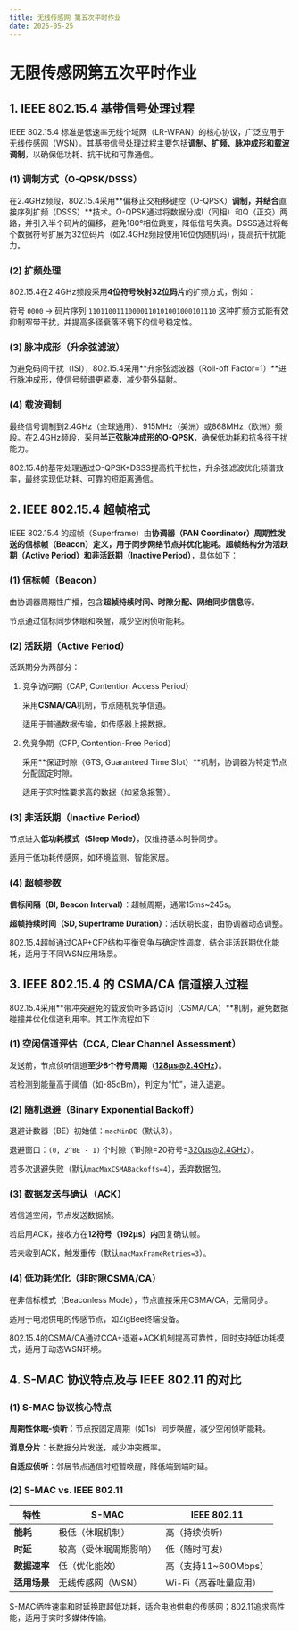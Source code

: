 ```yaml
---
title: 无线传感网 第五次平时作业
date: 2025-05-25
---
```


# 无限传感网第五次平时作业

## **1. IEEE 802.15.4 基带信号处理过程**

IEEE 802.15.4 标准是低速率无线个域网（LR-WPAN）的核心协议，广泛应用于无线传感网（WSN）。其基带信号处理过程主要包括**调制、扩频、脉冲成形和载波调制**，以确保低功耗、抗干扰和可靠通信。

### **(1) 调制方式（O-QPSK/DSSS）**

在2.4GHz频段，802.15.4采用**偏移正交相移键控（O-QPSK）**调制，并结合**直接序列扩频（DSSS）**技术。O-QPSK通过将数据分成I（同相）和Q（正交）两路，并引入半个码片的偏移，避免180°相位跳变，降低信号失真。DSSS通过将每个数据符号扩展为32位码片（如2.4GHz频段使用16位伪随机码），提高抗干扰能力。

### **(2) 扩频处理**

802.15.4在2.4GHz频段采用**4位符号映射32位码片**的扩频方式，例如：

符号 `0000` → 码片序列 `11011001110000110101001000101110`
 这种扩频方式能有效抑制窄带干扰，并提高多径衰落环境下的信号稳定性。

### **(3) 脉冲成形（升余弦滤波）**

为避免码间干扰（ISI），802.15.4采用**升余弦滤波器（Roll-off Factor=1）**进行脉冲成形，使信号频谱更紧凑，减少带外辐射。

### **(4) 载波调制**

最终信号调制到2.4GHz（全球通用）、915MHz（美洲）或868MHz（欧洲）频段。在2.4GHz频段，采用**半正弦脉冲成形的O-QPSK**，确保低功耗和抗多径干扰能力。

802.15.4的基带处理通过O-QPSK+DSSS提高抗干扰性，升余弦滤波优化频谱效率，最终实现低功耗、可靠的短距离通信。



## **2. IEEE 802.15.4 超帧格式**

IEEE 802.15.4 的超帧（Superframe）由**协调器（PAN Coordinator）**周期性发送的信标帧（Beacon）定义，用于同步网络节点并优化能耗。超帧结构分为**活跃期（Active Period）**和**非活跃期（Inactive Period）**，具体如下：

### **(1) 信标帧（Beacon）**

由协调器周期性广播，包含**超帧持续时间、时隙分配、网络同步信息**等。

节点通过信标同步休眠和唤醒，减少空闲侦听能耗。

### **(2) 活跃期（Active Period）**

活跃期分为两部分：

1. 竞争访问期（CAP, Contention Access Period）

   采用**CSMA/CA**机制，节点随机竞争信道。

   适用于普通数据传输，如传感器上报数据。

2. 免竞争期（CFP, Contention-Free Period）

   采用**保证时隙（GTS, Guaranteed Time Slot）**机制，协调器为特定节点分配固定时隙。

   适用于实时性要求高的数据（如紧急报警）。

### **(3) 非活跃期（Inactive Period）**

节点进入**低功耗模式（Sleep Mode）**，仅维持基本时钟同步。

适用于低功耗传感网，如环境监测、智能家居。

### **(4) 超帧参数**

**信标间隔（BI, Beacon Interval）**：超帧周期，通常15ms~245s。

**超帧持续时间（SD, Superframe Duration）**：活跃期长度，由协调器动态调整。

802.15.4超帧通过CAP+CFP结构平衡竞争与确定性调度，结合非活跃期优化能耗，适用于不同WSN应用场景。



## **3. IEEE 802.15.4 的 CSMA/CA 信道接入过程**

802.15.4采用**带冲突避免的载波侦听多路访问（CSMA/CA）**机制，避免数据碰撞并优化信道利用率。其工作流程如下：

### **(1) 空闲信道评估（CCA, Clear Channel Assessment）**

发送前，节点侦听信道**至少8个符号周期（128μs@2.4GHz）**。

若检测到能量高于阈值（如-85dBm），判定为“忙”，进入退避。

### **(2) 随机退避（Binary Exponential Backoff）**

退避计数器（BE）初始值：`macMinBE`（默认3）。

退避窗口：`(0, 2^BE - 1)` 个时隙（1时隙=20符号=320μs@2.4GHz）。

若多次退避失败（默认`macMaxCSMABackoffs=4`），丢弃数据包。

### **(3) 数据发送与确认（ACK）**

若信道空闲，节点发送数据帧。

若启用ACK，接收方在**12符号（192μs）内**回复确认帧。

若未收到ACK，触发重传（默认`macMaxFrameRetries=3`）。

### **(4) 低功耗优化（非时隙CSMA/CA）**

在非信标模式（Beaconless Mode），节点直接采用CSMA/CA，无需同步。

适用于电池供电的传感节点，如ZigBee终端设备。

802.15.4的CSMA/CA通过CCA+退避+ACK机制提高可靠性，同时支持低功耗模式，适用于动态WSN环境。



## **4. S-MAC 协议特点及与 IEEE 802.11 的对比**

### **(1) S-MAC 协议核心特点**

**周期性休眠-侦听**：节点按固定周期（如1s）同步唤醒，减少空闲侦听能耗。

**消息分片**：长数据分片发送，减少冲突概率。

**自适应侦听**：邻居节点通信时短暂唤醒，降低端到端时延。

### **(2) S-MAC vs. IEEE 802.11**

| **特性**     | **S-MAC**              | **IEEE 802.11**       |
| ------------ | ---------------------- | --------------------- |
| **能耗**     | 极低（休眠机制）       | 高（持续侦听）        |
| **时延**     | 较高（受休眠周期影响） | 低（随时可发）        |
| **数据速率** | 低（优化能效）         | 高（支持11~600Mbps）  |
| **适用场景** | 无线传感网（WSN）      | Wi-Fi（高吞吐量应用） |

S-MAC牺牲速率和时延换取超低功耗，适合电池供电的传感网；802.11追求高性能，适用于实时多媒体传输。

